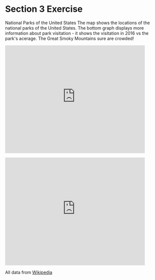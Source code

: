 # Section 3 Exercise
National Parks of the United States
The map shows the locations of the national parks of the United States. The bottom graph displays more information about park visitation - it shows the visitation in 2016 vs the park's acerage. The Great Smoky Mountains sure are crowded!

<p>
<p>
<iframe width="90%" height="350" frameborder="0" scrolling="no" src="https://brigid-shaw.github.io/leaflet-map-simple/"></iframe>
 
 
 <p>
<iframe width="90%" height="350" frameborder="0" scrolling="no" src="https://brigid-shaw.github.io/highcharts-scatter-csv/"></iframe>


<p>
<p>
All data from <a href="https://en.wikipedia.org/wiki/List_of_national_parks_of_the_United_States">Wikipedia</a>
